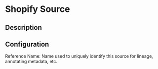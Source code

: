 
# Shopify Source

Description
---

Configuration
---

Reference Name: Name used to uniquely identify this source for lineage, annotating metadata, etc.